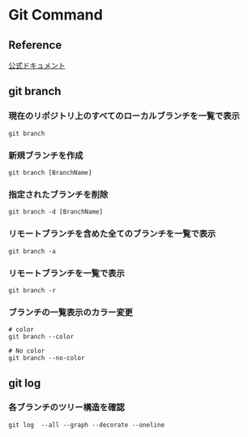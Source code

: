 # Git Command

## Reference

[公式ドキュメント](https://git-scm.com/docs)

## git branch

### 現在のリポジトリ上のすべてのローカルブランチを一覧で表示

```shell
git branch
```

### 新規ブランチを作成

```shell
git branch [BranchName]
```

### 指定されたブランチを削除

```shell
git branch -d [BranchName]
```

### リモートブランチを含めた全てのブランチを一覧で表示

```shell
git branch -a
```

### リモートブランチを一覧で表示

```shell
git branch -r
```

### ブランチの一覧表示のカラー変更

```shell
# color
git branch --color

# No color
git branch --no-color
```

## git log

### 各ブランチのツリー構造を確認

```shell
git log  --all --graph --decorate --oneline
```
